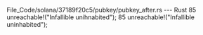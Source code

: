 File_Code/solana/37189f20c5/pubkey/pubkey_after.rs --- Rust
85         unreachable!("Infallible unihnabited");                                                                                                           85         unreachable!("Infallible uninhabited");

